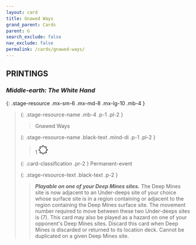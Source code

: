 ```yaml
---
layout: card
title: Gnawed Ways
grand_parent: Cards
parent: G
search_exclude: false
nav_exclude: false
permalink: /cards/gnawed-ways/
---
```


## PRINTINGS


### _Middle-earth: The White Hand_

{: .stage-resource .mx-sm-6 .mx-md-8 .mx-lg-10 .mb-4 }
> {: .stage-resource-name .mb-4 .p-1 .pl-2 }
> > <div class="card-mp"></div>
> > <div class="card-name">Gnawed Ways</div>
>
> {: .stage-resource-name .black-text .mind-di .p-1 .pl-2 }
> > 1 ![](/assets/images/stage-point.svg)
>
> {: .card-classification .pr-2 }
> Permanent-event
>
> {: .stage-resource-text .black-text .p-2 }
> > ***Playable on one of your Deep Mines sites.*** The Deep Mines site is now adjacent to an Under-deeps site of your choice whose surface site is in a region containing or adjacent to the region containing the Deep Mines surface site. The movement number required to move between these two Under-deeps sites is (7). This card may also be played as a hazard on one of your opponent's Deep Mines sites. Discard this card when Deep Mines is discarded or returned to its location deck. Cannot be duplicated on a given Deep Mines site.   
> 
